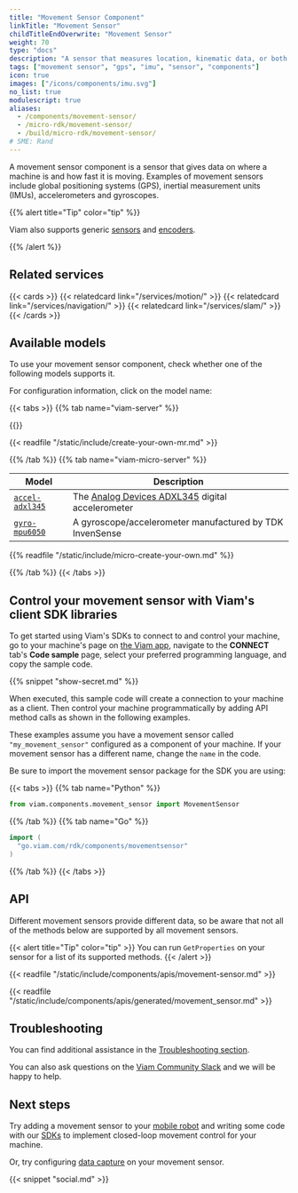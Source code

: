 ```yaml
---
title: "Movement Sensor Component"
linkTitle: "Movement Sensor"
childTitleEndOverwrite: "Movement Sensor"
weight: 70
type: "docs"
description: "A sensor that measures location, kinematic data, or both."
tags: ["movement sensor", "gps", "imu", "sensor", "components"]
icon: true
images: ["/icons/components/imu.svg"]
no_list: true
modulescript: true
aliases:
  - /components/movement-sensor/
  - /micro-rdk/movement-sensor/
  - /build/micro-rdk/movement-sensor/
# SME: Rand
---
```


A movement sensor component is a sensor that gives data on where a machine is and how fast it is moving.
Examples of movement sensors include global positioning systems (GPS), inertial measurement units (IMUs), accelerometers and gyroscopes.

{{% alert title="Tip" color="tip" %}}

Viam also supports generic [sensors](/components/sensor/) and [encoders](/components/encoder/).

{{% /alert %}}

## Related services

{{< cards >}}
{{< relatedcard link="/services/motion/" >}}
{{< relatedcard link="/services/navigation/" >}}
{{< relatedcard link="/services/slam/" >}}
{{< /cards >}}

## Available models

To use your movement sensor component, check whether one of the following models supports it.

For configuration information, click on the model name:

{{< tabs >}}
{{% tab name="viam-server" %}}

{{<resources api="rdk:component:movement_sensor" type="movement_sensor" no-intro="true">}}

{{< readfile "/static/include/create-your-own-mr.md" >}}

{{% /tab %}}
{{% tab name="viam-micro-server" %}}

<!-- prettier-ignore -->
| Model | Description |
| ----- | ----------- |
| [`accel-adxl345`](accel-adxl345-micro-rdk/) | The [Analog Devices ADXL345](https://www.analog.com/en/products/adxl345.html) digital accelerometer |
| [`gyro-mpu6050`](gyro-mpu6050-micro-rdk/) | A gyroscope/accelerometer manufactured by TDK InvenSense |

{{% readfile "/static/include/micro-create-your-own.md" %}}

{{% /tab %}}
{{< /tabs >}}

## Control your movement sensor with Viam's client SDK libraries

To get started using Viam's SDKs to connect to and control your machine, go to your machine's page on [the Viam app](https://app.viam.com), navigate to the **CONNECT** tab's **Code sample** page, select your preferred programming language, and copy the sample code.

{{% snippet "show-secret.md" %}}

When executed, this sample code will create a connection to your machine as a client.
Then control your machine programmatically by adding API method calls as shown in the following examples.

These examples assume you have a movement sensor called `"my_movement_sensor"` configured as a component of your machine.
If your movement sensor has a different name, change the `name` in the code.

Be sure to import the movement sensor package for the SDK you are using:

{{< tabs >}}
{{% tab name="Python" %}}

```python
from viam.components.movement_sensor import MovementSensor
```

{{% /tab %}}
{{% tab name="Go" %}}

```go
import (
  "go.viam.com/rdk/components/movementsensor"
)
```

{{% /tab %}}
{{< /tabs >}}

## API

Different movement sensors provide different data, so be aware that not all of the methods below are supported by all movement sensors.

{{< alert title="Tip" color="tip" >}}
You can run `GetProperties` on your sensor for a list of its supported methods.
{{< /alert >}}

<!-- IMPORTANT: This resource uses a manual table file. Automation does not update this file! -->
<!-- Please be sure to update this manual file if you are updating movement-sensor! -->

{{< readfile "/static/include/components/apis/movement-sensor.md" >}}

{{< readfile "/static/include/components/apis/generated/movement_sensor.md" >}}

## Troubleshooting

You can find additional assistance in the [Troubleshooting section](/appendix/troubleshooting/).

You can also ask questions on the [Viam Community Slack](https://join.slack.com/t/viamrobotics/shared_invite/zt-1f5xf1qk5-TECJc1MIY1MW0d6ZCg~Wnw) and we will be happy to help.

## Next steps

Try adding a movement sensor to your [mobile robot](/components/base/) and writing some code with our [SDKs](/appendix/apis/) to implement closed-loop movement control for your machine.

Or, try configuring [data capture](/services/data/) on your movement sensor.

{{< snippet "social.md" >}}
